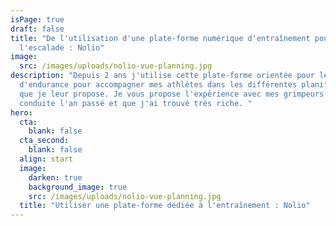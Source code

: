 ```yaml
---
isPage: true
draft: false
title: "De l'utilisation d'une plate-forme numérique d'entraînement pour
  l'escalade : Nolio"
image:
  src: /images/uploads/nolio-vue-planning.jpg
description: "Depuis 2 ans j'utilise cette plate-forme orientée pour les sports
  d'endurance pour accompagner mes athlètes dans les différentes planifications
  que je leur propose. Je vous propose l'expérience avec mes grimpeurs au lycée
  conduite l'an passé et que j'ai trouvé très riche. "
hero:
  cta:
    blank: false
  cta_second:
    blank: false
  align: start
  image:
    darken: true
    background_image: true
    src: /images/uploads/nolio-vue-planning.jpg
  title: "Utiliser une plate-forme dédiée à l'entraînement : Nolio"
---
```

